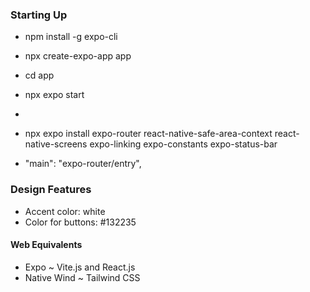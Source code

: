 ### Starting Up
- npm install -g expo-cli
- npx create-expo-app app
- cd app
- npx expo start

- 
- npx expo install expo-router react-native-safe-area-context react-native-screens expo-linking expo-constants expo-status-bar
- "main": "expo-router/entry",


### Design Features
- Accent color: white 
- Color for buttons: #132235

#### Web Equivalents
- Expo ~ Vite.js and React.js
- Native Wind ~ Tailwind CSS

